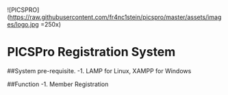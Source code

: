 ![PICSPRO](https://raw.githubusercontent.com/fr4nc1stein/picspro/master/assets/images/logo.jpg =250x)
# PICSPro Registration System

##System pre-requisite.
-1. LAMP for Linux, XAMPP for Windows

##Function
-1.  Member Registration
